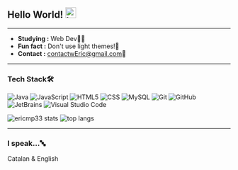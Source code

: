 ## Hello World! <img alt="hello gif" src="https://raw.githubusercontent.com/iampavangandhi/iampavangandhi/master/gifs/Hi.gif" width="24px">

--------------------------------------------------------------------

-  **Studying :** Web Dev👨‍💻
-  **Fun fact :** Don't use light themes!🤢
-  **Contact :** contactwEric@gmail.com📮

--------------------------------------------------------------------

### Tech Stack🛠

![Java](https://img.shields.io/badge/-Java-333333?style=flat&logo=Java&logoColor=EA891C)
![JavaScript](https://img.shields.io/badge/-JavaScript-333333?style=flat&logo=javascript)
![HTML5](https://img.shields.io/badge/-HTML5-333333?style=flat&logo=HTML5)
![CSS](https://img.shields.io/badge/-CSS-333333?style=flat&logo=CSS3&logoColor=1572B6)
![MySQL](https://img.shields.io/badge/-MySQL-333333?style=flat&logo=mysql)
![Git](https://img.shields.io/badge/-Git-333333?style=flat&logo=git)
![GitHub](https://img.shields.io/badge/-GitHub-333333?style=flat&logo=github)
![JetBrains](https://img.shields.io/badge/-JetBrains-333333?style=flat&logo=jetbrains)
![Visual Studio Code](https://img.shields.io/badge/-Visual%20Studio%20Code-333333?style=flat&logo=visual-studio-code&logoColor=007ACC)

<img alt="ericmp33 stats" src="https://github-readme-stats.vercel.app/api?username=ericmp33&show_icons=true&theme=nord"/>
<img alt="top langs" src="https://github-readme-stats.vercel.app/api/top-langs/?username=ericmp33&layout=compact&theme=nord"/>

--------------------------------------------------------------------

### I speak...🔤

Catalan & English

<!-- <div
    style="
        width: 490px;
        height: 190px;
        overflow: hidden;
        border-radius: 10px;
        border: 1.2px solid #7490ac;
    "
>
    <img
        style="margin: -1px 0px 0px -1px"
        alt="ericmp33 stats"
        src="https://github-readme-stats.vercel.app/api?username=ericmp33&show_icons=true&theme=nord"
    />
</div> -->
